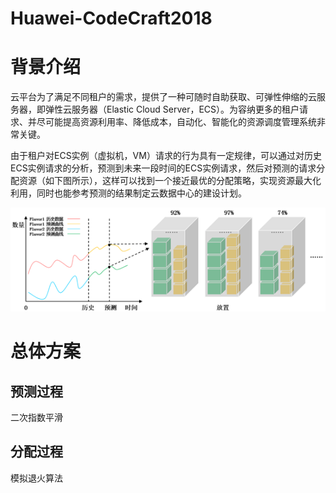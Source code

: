 # Huawei-CodeCraft2018
# 背景介绍
云平台为了满足不同租户的需求，提供了一种可随时自助获取、可弹性伸缩的云服务器，即弹性云服务器（Elastic Cloud Server，ECS）。为容纳更多的租户请求、并尽可能提高资源利用率、降低成本，自动化、智能化的资源调度管理系统非常关键。

由于租户对ECS实例（虚拟机，VM）请求的行为具有一定规律，可以通过对历史ECS实例请求的分析，预测到未来一段时间的ECS实例请求，然后对预测的请求分配资源（如下图所示），这样可以找到一个接近最优的分配策略，实现资源最大化利用，同时也能参考预测的结果制定云数据中心的建设计划。

  ![](https://github.com/chaoliuzihan/Huawei-CodeCraft2018/raw/master/image/1-1.png)

# 总体方案
## 预测过程
二次指数平滑

## 分配过程
模拟退火算法

